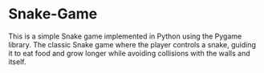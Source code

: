 # Snake-Game
This is a simple Snake game implemented in Python using the Pygame library. The classic Snake game where the player controls a snake, guiding it to eat food and grow longer while avoiding collisions with the walls and itself.
